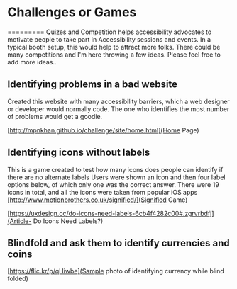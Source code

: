 # Challenges or Games
=========
Quizes and Competition helps accessibility advocates to motivate people to take part in Accessibility sessions and events. 
In a typical booth setup, this would help to attract more folks.
There could be many competitions and I'm here throwing a few ideas. Please feel free to add more ideas..

## Identifying problems in a bad website
Created this website with many accessibility barriers, which a web designer or developer would normally code. The one who identifies the most number of problems would get a goodie.

[http://mpnkhan.github.io/challenge/site/home.html](Home Page)

## Identifying icons without labels
This is a game created to test how many icons does people can identify if there are no alternate labels
Users were shown an icon and then four label options below, of which only one was the correct answer. There were 19 icons in total, and all the icons were taken from popular iOS apps 
[http://www.motionbrothers.co.uk/signified/](Signified Game)

[https://uxdesign.cc/do-icons-need-labels-6cb4f4282c00#.zgrvrbdfj](Article- Do Icons Need Labels?)

## Blindfold and ask them to identify currencies and coins
[https://flic.kr/p/qHiwbe](Sample photo of identifying currency while blind folded)

